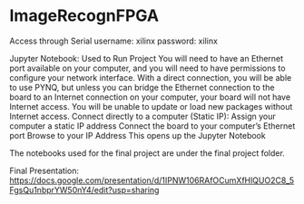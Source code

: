 # ImageRecognFPGA

Access through Serial
username: xilinx
password: xilinx

Jupyter Notebook: Used to Run Project
You will need to have an Ethernet port available on your computer, and you will need to have permissions to configure your network interface. With a direct connection, you will be able to use PYNQ, but unless you can bridge the Ethernet connection to the board to an Internet connection on your computer, your board will not have Internet access. You will be unable to update or load new packages without Internet access.
Connect directly to a computer (Static IP):
Assign your computer a static IP address
Connect the board to your computer’s Ethernet port
Browse to your IP Address
This opens up the Jupyter Notebook

The notebooks used for the final project are under the final project folder.

Final Presentation: https://docs.google.com/presentation/d/1IPNW106RAfOCumXfHlQUO2C8_5FgsQu1nbprYW50nY4/edit?usp=sharing
